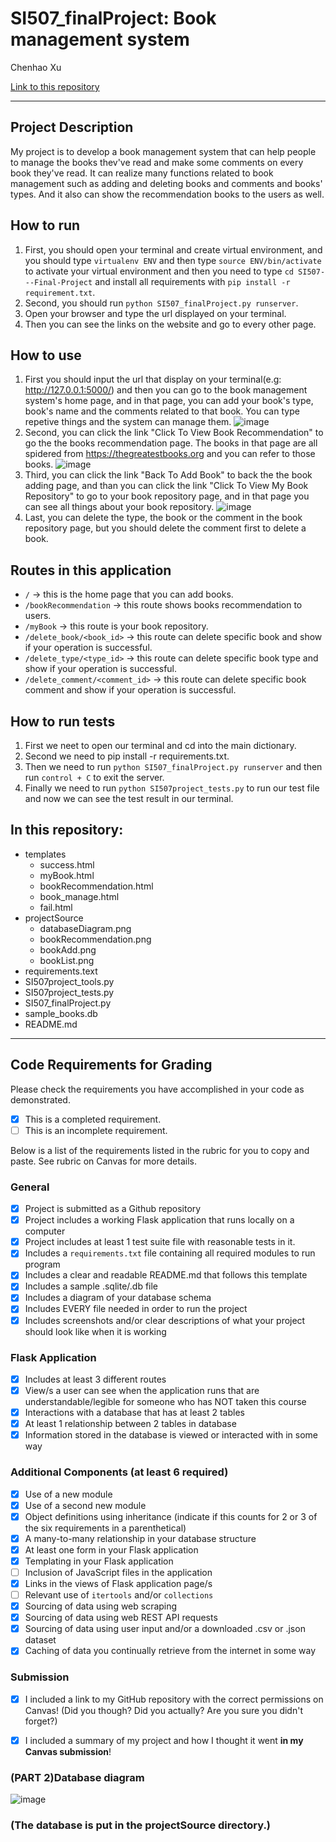 # SI507_finalProject: Book management system

Chenhao Xu

[Link to this repository](https://github.com/chhaoxu/SI507---Final-Project)

---

## Project Description

My project is to develop a book management system that can help people to manage the books thev've read and make some comments on every book they've read. It can realize many functions related to book management such as adding and deleting books and comments and books' types. And it also can show the recommendation books to the users as well.

## How to run

1. First, you should open your terminal and create virtual environment, and you should type `virtualenv ENV` and then type `source ENV/bin/activate` to activate your virtual environment and then you need to type `cd SI507---Final-Project` and install all requirements with `pip install -r requirement.txt`.
2. Second, you should run `python SI507_finalProject.py runserver`.
3. Open your browser and type the url displayed on your terminal.
4. Then you can see the links on the website and go to every other page.

## How to use

1. First you should input the url that display on your terminal(e.g: http://127.0.0.1:5000/) and then you can go to the book management system's home page, and in that page, you can add your book's type, book's name and the comments related to that book. You can type repetive things and the system can manage them.
![image](https://github.com/chhaoxu/SI507---Final-Project/raw/master/projectSource/bookAdd.png)
2. Second, you can click the link "Click To View Book Recommendation" to go the the books recommendation page. The books in that page are all spidered from https://thegreatestbooks.org and you can refer to those books.
![image](https://github.com/chhaoxu/SI507---Final-Project/raw/master/projectSource/bookRecommendation.png)
3. Third, you can click the link "Back To Add Book" to back the the book adding page, and than you can click the link "Click To View My Book Repository" to go to your book repository page, and in that page you can see all things about your book repository.
![image](https://github.com/chhaoxu/SI507---Final-Project/raw/master/projectSource/bookList.png)
4. Last, you can delete the type, the book or the comment in the book repository page, but you should delete the comment first to delete a book.


## Routes in this application
- `/` -> this is the home page that you can add books.
- `/bookRecommendation` -> this route shows books recommendation to users.
- `/myBook` -> this route is your book repository.
- `/delete_book/<book_id>` -> this route can delete specific book and show if your operation is successful.
- `/delete_type/<type_id>` -> this route can delete specific book type and show if your operation is successful.
- `/delete_comment/<comment_id>` -> this route can delete specific book comment and show if your operation is successful.

## How to run tests
1. First we neet to open our terminal and cd into the main dictionary.
2. Second we need to pip install -r requirements.txt.
3. Then we need to run `python SI507_finalProject.py runserver` and then run `control + C` to exit the server.
4. Finally we need to run `python SI507project_tests.py` to run our test file and now we can see the test result in our terminal.

## In this repository:
- templates
  - success.html
  - myBook.html
  - bookRecommendation.html
  - book_manage.html
  - fail.html
- projectSource
  - databaseDiagram.png
  - bookRecommendation.png
  - bookAdd.png
  - bookList.png
- requirements.text
- SI507project_tools.py
- SI507project_tests.py
- SI507_finalProject.py
- sample_books.db
- README.md
---
## Code Requirements for Grading
Please check the requirements you have accomplished in your code as demonstrated.
- [x] This is a completed requirement.
- [ ] This is an incomplete requirement.

Below is a list of the requirements listed in the rubric for you to copy and paste.  See rubric on Canvas for more details.

### General
- [x] Project is submitted as a Github repository
- [x] Project includes a working Flask application that runs locally on a computer
- [x] Project includes at least 1 test suite file with reasonable tests in it.
- [x] Includes a `requirements.txt` file containing all required modules to run program
- [x] Includes a clear and readable README.md that follows this template
- [x] Includes a sample .sqlite/.db file
- [x] Includes a diagram of your database schema
- [x] Includes EVERY file needed in order to run the project
- [x] Includes screenshots and/or clear descriptions of what your project should look like when it is working

### Flask Application
- [x] Includes at least 3 different routes
- [x] View/s a user can see when the application runs that are understandable/legible for someone who has NOT taken this course
- [x] Interactions with a database that has at least 2 tables
- [x] At least 1 relationship between 2 tables in database
- [x] Information stored in the database is viewed or interacted with in some way

### Additional Components (at least 6 required)
- [x] Use of a new module
- [x] Use of a second new module
- [x] Object definitions using inheritance (indicate if this counts for 2 or 3 of the six requirements in a parenthetical)
- [x] A many-to-many relationship in your database structure
- [x] At least one form in your Flask application
- [x] Templating in your Flask application
- [ ] Inclusion of JavaScript files in the application
- [x] Links in the views of Flask application page/s
- [ ] Relevant use of `itertools` and/or `collections`
- [x] Sourcing of data using web scraping
- [x] Sourcing of data using web REST API requests
- [x] Sourcing of data using user input and/or a downloaded .csv or .json dataset
- [x] Caching of data you continually retrieve from the internet in some way

### Submission
- [x] I included a link to my GitHub repository with the correct permissions on Canvas! (Did you though? Did you actually? Are you sure you didn't forget?)
- [x] I included a summary of my project and how I thought it went **in my Canvas submission**!


### (PART 2)Database diagram
![image](https://github.com/chhaoxu/SI507---Final-Project/raw/master/projectSource/databaseDiagram.png)
<h3>(The database is put in the projectSource directory.)</h3>
